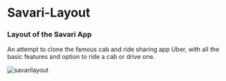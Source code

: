 # Savari-Layout

### Layout of the Savari App

An attempt to clone the famous cab and ride sharing app Uber, with all the basic features and option to ride a cab or drive one.

![savarilayout](https://user-images.githubusercontent.com/24877774/29005742-7c393584-7aff-11e7-923a-f18ccc87f3a8.PNG)
